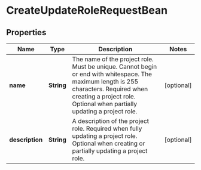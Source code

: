 

# CreateUpdateRoleRequestBean


## Properties

| Name | Type | Description | Notes |
|------------ | ------------- | ------------- | -------------|
|**name** | **String** | The name of the project role. Must be unique. Cannot begin or end with whitespace. The maximum length is 255 characters. Required when creating a project role. Optional when partially updating a project role. |  [optional] |
|**description** | **String** | A description of the project role. Required when fully updating a project role. Optional when creating or partially updating a project role. |  [optional] |



